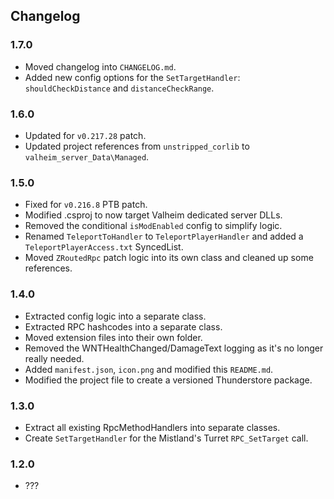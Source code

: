 ## Changelog

### 1.7.0

  * Moved changelog into `CHANGELOG.md`.
  * Added new config options for the `SetTargetHandler`: `shouldCheckDistance` and `distanceCheckRange`.

### 1.6.0

  * Updated for `v0.217.28` patch.
  * Updated project references from `unstripped_corlib` to `valheim_server_Data\Managed`.

### 1.5.0

  * Fixed for `v0.216.8` PTB patch.
  * Modified .csproj to now target Valheim dedicated server DLLs.
  * Removed the conditional `isModEnabled` config to simplify logic.
  * Renamed `TeleportToHandler` to `TeleportPlayerHandler` and added a `TeleportPlayerAccess.txt` SyncedList.
  * Moved `ZRoutedRpc` patch logic into its own class and cleaned up some references.

### 1.4.0

  * Extracted config logic into a separate class.
  * Extracted RPC hashcodes into a separate class.
  * Moved extension files into their own folder.
  * Removed the WNTHealthChanged/DamageText logging as it's no longer really needed.
  * Added `manifest.json`, `icon.png` and modified this `README.md`.
  * Modified the project file to create a versioned Thunderstore package.

### 1.3.0

  * Extract all existing RpcMethodHandlers into separate classes.
  * Create `SetTargetHandler` for the Mistland's Turret `RPC_SetTarget` call.

### 1.2.0

  * ???